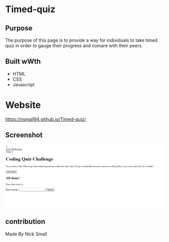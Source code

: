 # Timed-quiz

## Purpose
The purpose of this page is to provide a way for individuals to take timed quiz in order to gauge their progress and comare with their peers.

## Built wWth
* HTML
* CSS
* Javascript

# Website
https://nsmall94.github.io/Timed-quiz/

## Screenshot
![Timed-Quiz screenshot](assets/images/screenshot_1.png)

## contribution
Made By Nick Small
